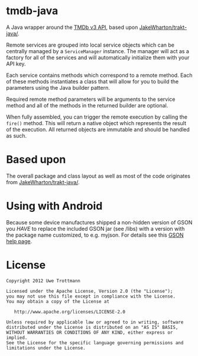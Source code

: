 tmdb-java
============

A Java wrapper around the [TMDb v3 API][1], based upon [JakeWharton/trakt-java/][2].

Remote services are grouped into local service objects which can be centrally
managed by a `ServiceManager` instance. The manager will act as a factory for
all of the services and will automatically initialize them with your API key.

Each service contains methods which correspond to a remote method. Each of
these methods instantiates a class that will allow for you to build the
parameters using the Java builder pattern.

Required remote method parameters will be arguments to the service method and
all of the methods in the returned builder are optional.

When fully assembled, you can trigger the remote execution by calling the
`fire()` method. This will return a native object which represents the result
of the execution. All returned objects are immutable and should be handled
as such.

Based upon
============

The overall package and class layout as well as most of the code
originates from [JakeWharton/trakt-java/][2].

Using with Android
============

Because some device manufactures shipped a non-hidden version of GSON you *HAVE* to replace the included GSON jar (see /libs) with a version with the package name customized, to e.g. myjson. For details see this [GSON help page][3].

License
=======

    Copyright 2012 Uwe Trottmann

    Licensed under the Apache License, Version 2.0 (the "License");
    you may not use this file except in compliance with the License.
    You may obtain a copy of the License at

       http://www.apache.org/licenses/LICENSE-2.0

    Unless required by applicable law or agreed to in writing, software
    distributed under the License is distributed on an "AS IS" BASIS,
    WITHOUT WARRANTIES OR CONDITIONS OF ANY KIND, either express or implied.
    See the License for the specific language governing permissions and
    limitations under the License.




 [1]: http://docs.themoviedb.apiary.io/
 [2]: https://github.com/JakeWharton/trakt-java/
 [3]: https://sites.google.com/site/gson/gson-on-android
